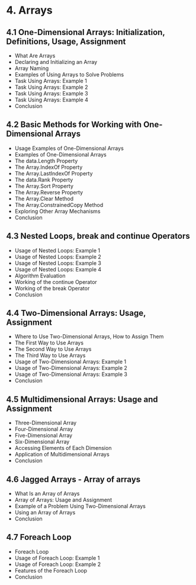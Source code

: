 # **4. Arrays**

## **4.1 One-Dimensional Arrays: Initialization, Definitions, Usage, Assignment**
- What Are Arrays
- Declaring and Initializing an Array
- Array Naming
- Examples of Using Arrays to Solve Problems
- Task Using Arrays: Example 1
- Task Using Arrays: Example 2
- Task Using Arrays: Example 3
- Task Using Arrays: Example 4
- Conclusion

## **4.2 Basic Methods for Working with One-Dimensional Arrays**
- Usage Examples of One-Dimensional Arrays
- Examples of One-Dimensional Arrays
- The data.Length Property
- The Array.IndexOf Property
- The Array.LastIndexOf Property
- The data.Rank Property
- The Array.Sort Property
- The Array.Reverse Property
- The Array.Clear Method
- The Array.ConstrainedCopy Method
- Exploring Other Array Mechanisms
- Conclusion

## **4.3 Nested Loops, break and continue Operators**
- Usage of Nested Loops: Example 1
- Usage of Nested Loops: Example 2
- Usage of Nested Loops: Example 3
- Usage of Nested Loops: Example 4
- Algorithm Evaluation
- Working of the continue Operator
- Working of the break Operator
- Conclusion

## **4.4 Two-Dimensional Arrays: Usage, Assignment**
- Where to Use Two-Dimensional Arrays, How to Assign Them
- The First Way to Use Arrays
- The Second Way to Use Arrays
- The Third Way to Use Arrays
- Usage of Two-Dimensional Arrays: Example 1
- Usage of Two-Dimensional Arrays: Example 2
- Usage of Two-Dimensional Arrays: Example 3
- Conclusion

## **4.5 Multidimensional Arrays: Usage and Assignment**
- Three-Dimensional Array
- Four-Dimensional Array
- Five-Dimensional Array
- Six-Dimensional Array
- Accessing Elements of Each Dimension
- Application of Multidimensional Arrays
- Conclusion

## **4.6 Jagged Arrays - Array of arrays**
- What Is an Array of Arrays
- Array of Arrays: Usage and Assignment
- Example of a Problem Using Two-Dimensional Arrays
- Using an Array of Arrays
- Conclusion

## **4.7 Foreach Loop**
- Foreach Loop
- Usage of Foreach Loop: Example 1
- Usage of Foreach Loop: Example 2
- Features of the Foreach Loop
- Conclusion
